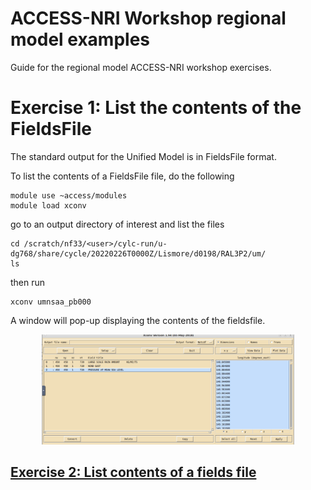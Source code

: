 # ACCESS-NRI Workshop regional model examples
<p>Guide for the regional model ACCESS-NRI workshop exercises.</p>


# Exercise 1:  List the contents of the FieldsFile
The standard output for the Unified Model is in FieldsFile format.

To list the contents of a FieldsFile file, do the following


```
module use ~access/modules
module load xconv
```

go to an output directory of interest and list the files

```
cd /scratch/nf33/<user>/cylc-run/u-dg768/share/cycle/20220226T0000Z/Lismore/d0198/RAL3P2/um/
ls

```

then run

```
xconv umnsaa_pb000
```

A window will pop-up displaying the contents of the fieldsfile.

<p align="center"><img src="../assets/analyse_data/xconv_example.png" alt="drawing" width="80%"/></p>

## [Exercise 2:  List contents of a fields file](list_file_contents.md)
